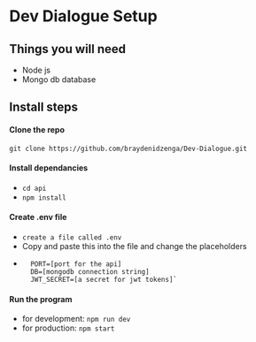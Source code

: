 # Dev Dialogue Setup

## Things you will need
* Node js 
* Mongo db database

## Install steps
#### Clone the repo
`git clone https://github.com/braydenidzenga/Dev-Dialogue.git`

#### Install dependancies
* `cd api`
* `npm install`

#### Create .env file
* `create a file called .env`
* Copy and paste this into the file and change the placeholders
* ```
    PORT=[port for the api]
    DB=[mongodb connection string]
    JWT_SECRET=[a secret for jwt tokens]`

#### Run the program
* for development: `npm run dev`
* for production: `npm start`
